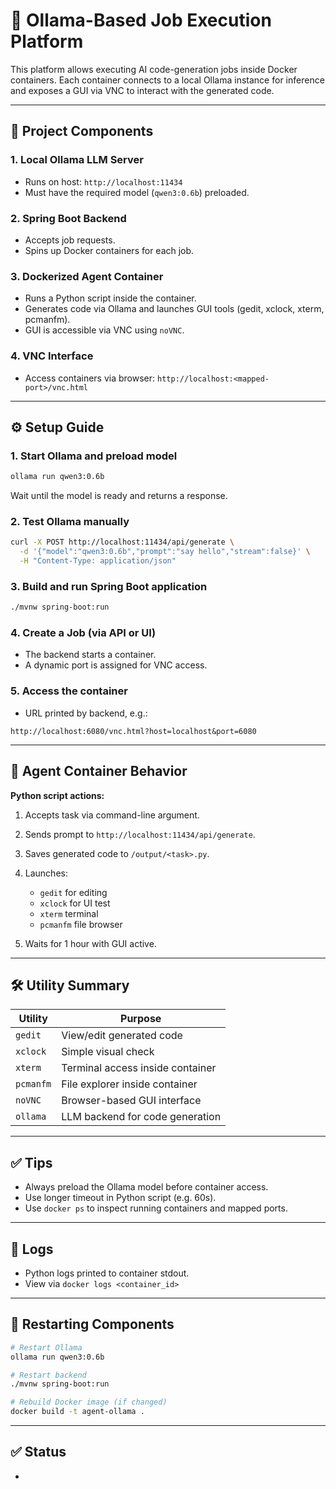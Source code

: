 # 🧠 Ollama-Based Job Execution Platform

This platform allows executing AI code-generation jobs inside Docker containers. Each container connects to a local Ollama instance for inference and exposes a GUI via VNC to interact with the generated code.

---

## 🔧 Project Components

### 1. **Local Ollama LLM Server**

* Runs on host: `http://localhost:11434`
* Must have the required model (`qwen3:0.6b`) preloaded.

### 2. **Spring Boot Backend**

* Accepts job requests.
* Spins up Docker containers for each job.

### 3. **Dockerized Agent Container**

* Runs a Python script inside the container.
* Generates code via Ollama and launches GUI tools (gedit, xclock, xterm, pcmanfm).
* GUI is accessible via VNC using `noVNC`.

### 4. **VNC Interface**

* Access containers via browser: `http://localhost:<mapped-port>/vnc.html`

---

## ⚙️ Setup Guide

### 1. **Start Ollama and preload model**

```bash
ollama run qwen3:0.6b
```

Wait until the model is ready and returns a response.

### 2. **Test Ollama manually**

```bash
curl -X POST http://localhost:11434/api/generate \
  -d '{"model":"qwen3:0.6b","prompt":"say hello","stream":false}' \
  -H "Content-Type: application/json"
```

### 3. **Build and run Spring Boot application**

```bash
./mvnw spring-boot:run
```

### 4. **Create a Job (via API or UI)**

* The backend starts a container.
* A dynamic port is assigned for VNC access.

### 5. **Access the container**

* URL printed by backend, e.g.:

```
http://localhost:6080/vnc.html?host=localhost&port=6080
```

---

## 🚀 Agent Container Behavior

**Python script actions:**

1. Accepts task via command-line argument.
2. Sends prompt to `http://localhost:11434/api/generate`.
3. Saves generated code to `/output/<task>.py`.
4. Launches:

   * `gedit` for editing
   * `xclock` for UI test
   * `xterm` terminal
   * `pcmanfm` file browser
5. Waits for 1 hour with GUI active.

---

## 🛠️ Utility Summary

| Utility   | Purpose                          |
| --------- | -------------------------------- |
| `gedit`   | View/edit generated code         |
| `xclock`  | Simple visual check              |
| `xterm`   | Terminal access inside container |
| `pcmanfm` | File explorer inside container   |
| `noVNC`   | Browser-based GUI interface      |
| `ollama`  | LLM backend for code generation  |

---

## ✅ Tips

* Always preload the Ollama model before container access.
* Use longer timeout in Python script (e.g. 60s).
* Use `docker ps` to inspect running containers and mapped ports.

---

## 📂 Logs

* Python logs printed to container stdout.
* View via `docker logs <container_id>`

---

## 🔄 Restarting Components

```bash
# Restart Ollama
ollama run qwen3:0.6b

# Restart backend
./mvnw spring-boot:run

# Rebuild Docker image (if changed)
docker build -t agent-ollama .
```

---

## ✅ Status

*


